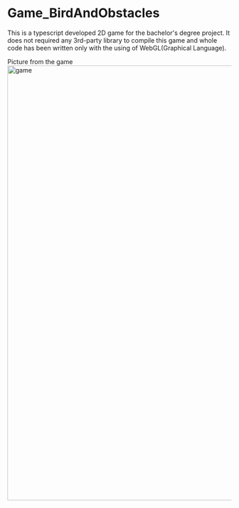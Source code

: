 # Game_BirdAndObstacles
This is a typescript developed 2D game for the bachelor's degree project. 
It does not required any 3rd-party library to compile this game and whole code has been written only with the using of WebGL(Graphical Language).

Picture from the game
<img width="978" alt="game" src="https://github.com/rahimi7k/Game_BirdAndObstacles/assets/50842032/54b6cc1b-38d6-4313-b9a9-9f101d9a5325">
